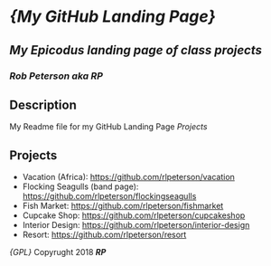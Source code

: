 # _{My GitHub Landing Page}_
## _My Epicodus landing page of class projects_
### _**Rob Peterson aka RP**_

## Description
My Readme file for my GitHub Landing Page _Projects_

## Projects

* Vacation (Africa): https://github.com/rlpeterson/vacation
* Flocking Seagulls (band page): https://github.com/rlpeterson/flockingseagulls
* Fish Market: https://github.com/rlpeterson/fishmarket
* Cupcake Shop: https://github.com/rlpeterson/cupcakeshop
* Interior Design: https://github.com/rlpeterson/interior-design
* Resort: https://github.com/rlpeterson/resort

*{GPL}*
Copyrught 2018 _**RP**_
